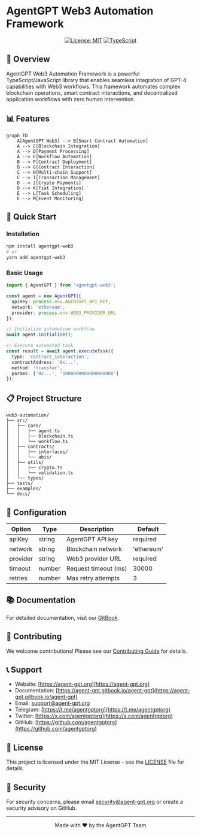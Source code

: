 # AgentGPT Web3 Automation Framework

<div align="center">
  
  [![License: MIT](https://img.shields.io/badge/License-MIT-yellow.svg)](https://opensource.org/licenses/MIT)
  [![TypeScript](https://img.shields.io/badge/TypeScript-Ready-blue.svg)](https://www.typescriptlang.org/)
</div>

## 🌟 Overview

AgentGPT Web3 Automation Framework is a powerful TypeScript/JavaScript library that enables seamless integration of GPT-4 capabilities with Web3 workflows. This framework automates complex blockchain operations, smart contract interactions, and decentralized application workflows with zero human intervention.

## 📊 Features

```mermaid
graph TD
    A[AgentGPT Web3] --> B[Smart Contract Automation]
    A --> C[Blockchain Integration]
    A --> D[Payment Processing]
    A --> E[Workflow Automation]
    B --> F[Contract Deployment]
    B --> G[Contract Interaction]
    C --> H[Multi-chain Support]
    C --> I[Transaction Management]
    D --> J[Crypto Payments]
    D --> K[Fiat Integration]
    E --> L[Task Scheduling]
    E --> M[Event Monitoring]
```

## 🚀 Quick Start

### Installation

```bash
npm install agentgpt-web3
# or
yarn add agentgpt-web3
```

### Basic Usage

```typescript
import { AgentGPT } from 'agentgpt-web3';

const agent = new AgentGPT({
  apiKey: process.env.AGENTGPT_API_KEY,
  network: 'ethereum',
  provider: process.env.WEB3_PROVIDER_URL
});

// Initialize automation workflow
await agent.initialize();

// Execute automated task
const result = await agent.executeTask({
  type: 'contract_interaction',
  contractAddress: '0x...',
  method: 'transfer',
  params: ['0x...', '1000000000000000000']
});
```

## 📋 Project Structure

```
web3-automation/
├── src/
│   ├── core/
│   │   ├── agent.ts
│   │   ├── blockchain.ts
│   │   └── workflow.ts
│   ├── contracts/
│   │   ├── interfaces/
│   │   └── abis/
│   ├── utils/
│   │   ├── crypto.ts
│   │   └── validation.ts
│   └── types/
├── tests/
├── examples/
└── docs/
```

## 🔧 Configuration

| Option | Type | Description | Default |
|--------|------|-------------|---------|
| apiKey | string | AgentGPT API key | required |
| network | string | Blockchain network | 'ethereum' |
| provider | string | Web3 provider URL | required |
| timeout | number | Request timeout (ms) | 30000 |
| retries | number | Max retry attempts | 3 |

## 📚 Documentation

For detailed documentation, visit our [GitBook](https://agent-gpt.gitbook.io/agent-gpt).

## 🤝 Contributing

We welcome contributions! Please see our [Contributing Guide](CONTRIBUTING.md) for details.

## 📞 Support

- Website: [https://agent-gpt.org](https://agent-gpt.org)
- Documentation: [https://agent-gpt.gitbook.io/agent-gpt](https://agent-gpt.gitbook.io/agent-gpt)
- Email: support@agent-gpt.org
- Telegram: [https://t.me/agentgptorg](https://t.me/agentgptorg)
- Twitter: [https://x.com/agentgptorg](https://x.com/agentgptorg)
- GitHub: [https://github.com/agentgptorg](https://github.com/agentgptorg)

## 📄 License

This project is licensed under the MIT License - see the [LICENSE](LICENSE) file for details.

## 🔐 Security

For security concerns, please email security@agent-gpt.org or create a security advisory on GitHub.

---

<div align="center">
  Made with ❤️ by the AgentGPT Team
</div>
